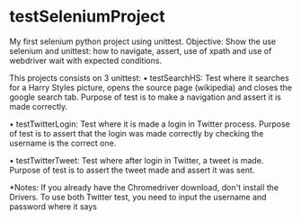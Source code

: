 # testSeleniumProject
My first selenium python project using unittest.
Objective: Show the use selenium and unittest: how to navigate, assert, use of xpath and use of webdriver wait with expected conditions.

This projects consists on 3 unittest:
  • testSearchHS:
  Test where it searches for a Harry Styles picture, opens the source page (wikipedia) and closes the google search tab. Purpose of test  is to make a navigation and assert it is made correctly.
  
  • testTwitterLogin:
  Test where it is made a login in Twitter process. Purpose of test is to assert that the login was made correctly by checking the username is the correct one.
  
  • testTwitterTweet:
  Test where after login in Twitter, a tweet is made. Purpose of test is to assert the tweet made and assert it was sent. 
  
  *Notes: If you already have the Chromedriver download, don't install the Drivers. To use both Twitter test, you need to input the username and password where it says
